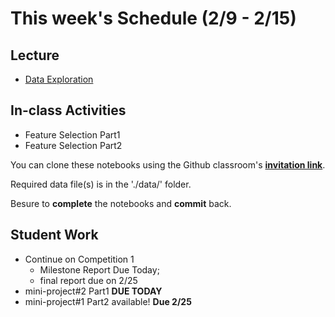 # This week's Schedule (2/9 - 2/15)

## Lecture
+ [Data Exploration](https://docs.google.com/presentation/d/1uaYzABPwyQ-4R9RoNkET0bUEcl7wYDXmXAflEln1lyQ/edit?usp=sharing)

## In-class Activities
+ Feature Selection Part1
+ Feature Selection Part2

You can clone these notebooks using the Github classroom's [__invitation link__](https://classroom.github.com/a/kmbGSVq-).

Required data file(s) is in the './data/' folder.

Besure to __complete__ the notebooks and __commit__ back.

## Student Work
+ Continue on Competition 1 
  - Milestone Report Due Today; 
  - final report due on 2/25
+ mini-project#2 Part1  __DUE TODAY__
+ mini-project#1 Part2 available! __Due 2/25__
